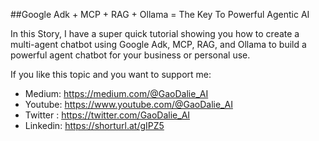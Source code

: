 
##Google Adk + MCP + RAG + Ollama = The Key To Powerful Agentic AI

In this Story, I have a super quick tutorial showing you how to create a multi-agent chatbot using Google Adk, MCP, RAG, and Ollama to build a powerful agent chatbot for your business or personal use.

If you like this topic and you want to support me:

- Medium: https://medium.com/@GaoDalie_AI
- Youtube: https://www.youtube.com/@GaoDalie_AI
- Twitter : https://twitter.com/GaoDalie_AI
- Linkedin: https://shorturl.at/gIPZ5
